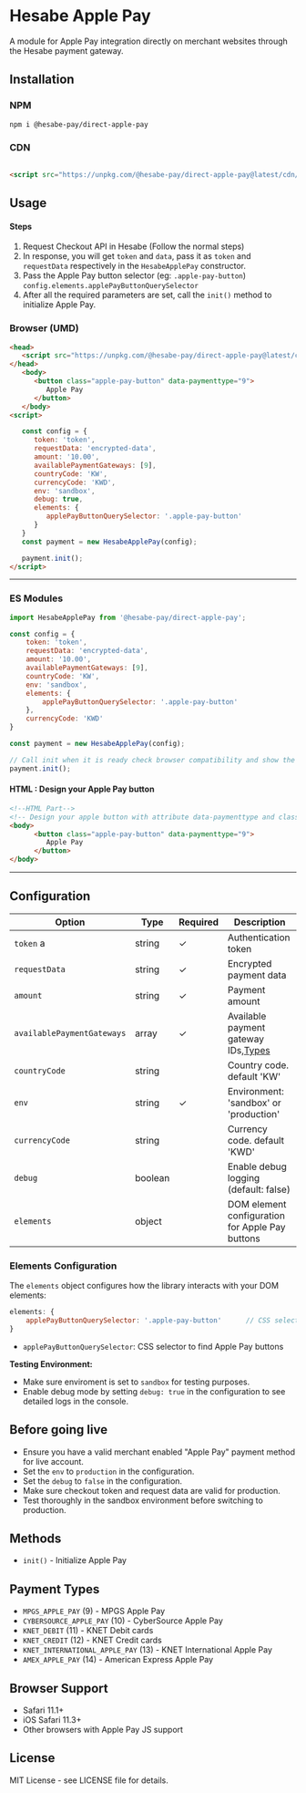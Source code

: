 # Hesabe Apple Pay

A module for Apple Pay integration directly on merchant websites through the Hesabe payment gateway.

## Installation

### NPM

```bash
npm i @hesabe-pay/direct-apple-pay
```

### CDN

```html

<script src="https://unpkg.com/@hesabe-pay/direct-apple-pay@latest/cdn/hesabe-apple-pay.min.js"></script>
```

## Usage

#### Steps

1. Request Checkout API in Hesabe (Follow the normal steps)
2. In response, you will get `token` and `data`, pass it as `token` and `requestData` respectively in the
   `HesabeApplePay` constructor.
3. Pass the Apple Pay button selector (eg: `.apple-pay-button`) `config.elements.applePayButtonQuerySelector`
4. After all the required parameters are set, call the `init()` method to initialize Apple Pay.




### Browser (UMD)

```html
<head>
   <script src="https://unpkg.com/@hesabe-pay/direct-apple-pay@latest/cdn/hesabe-apple-pay.min.js"></script>
</head>
   <body>
      <button class="apple-pay-button" data-paymenttype="9">
         Apple Pay
      </button>
   </body>
<script>

   const config = {
      token: 'token',
      requestData: 'encrypted-data',
      amount: '10.00',
      availablePaymentGateways: [9],
      countryCode: 'KW',
      currencyCode: 'KWD',
      env: 'sandbox',
      debug: true,
      elements: {
         applePayButtonQuerySelector: '.apple-pay-button'
      }
   }
   const payment = new HesabeApplePay(config);

   payment.init();
</script>
```
---

### ES Modules

```javascript
import HesabeApplePay from '@hesabe-pay/direct-apple-pay';

const config = {
    token: 'token',
    requestData: 'encrypted-data',
    amount: '10.00',
    availablePaymentGateways: [9],
    countryCode: 'KW',
    env: 'sandbox',
    elements: {
        applePayButtonQuerySelector: '.apple-pay-button'
    },
    currencyCode: 'KWD'
}

const payment = new HesabeApplePay(config);

// Call init when it is ready check browser compatibility and show the buttons 
payment.init();
```
#### HTML : Design your Apple Pay button
```html
<!--HTML Part-->
<!-- Design your apple button with attribute data-paymenttype and class -->
<body>
      <button class="apple-pay-button" data-paymenttype="9">
         Apple Pay
      </button>
</body>
```
---


## Configuration

| Option                       | Type    | Required | Description                                           |
|------------------------------|---------|----------|-------------------------------------------------------|
| `token`                    a | string  | ✓        | Authentication token                                  |
| `requestData`                | string  | ✓        | Encrypted payment data                                |
| `amount`                     | string  | ✓        | Payment amount                                        |
| `availablePaymentGateways`   | array   | ✓        | Available payment gateway IDs,[Types](#payment-types) |
| `countryCode`                | string  |          | Country code. default 'KW'                            |
| `env`                        | string  | ✓        | Environment: 'sandbox' or 'production'                |
| `currencyCode`               | string  |          | Currency code. default 'KWD'                          |
| `debug`                      | boolean |          | Enable debug logging (default: false)                 |
| `elements`                   | object  |          | DOM element configuration for Apple Pay buttons       |

### Elements Configuration

The `elements` object configures how the library interacts with your DOM elements:

```javascript
elements: {
    applePayButtonQuerySelector: '.apple-pay-button'      // CSS selector for buttons
}
```


- `applePayButtonQuerySelector`: CSS selector to find Apple Pay buttons

**Testing Environment:**
- Make sure enviroment is set to `sandbox` for testing purposes.
- Enable debug mode by setting `debug: true` in the configuration to see detailed logs in the console.

## Before going live
- Ensure you have a valid merchant enabled "Apple Pay" payment method for live account.
- Set the `env` to `production` in the configuration.
- Set the `debug` to `false` in the configuration.
- Make sure checkout token and request data are valid for production.
- Test thoroughly in the sandbox environment before switching to production.


## Methods

- `init()` - Initialize Apple Pay

## Payment Types

- `MPGS_APPLE_PAY` (9) - MPGS Apple Pay
- `CYBERSOURCE_APPLE_PAY` (10) - CyberSource Apple Pay
- `KNET_DEBIT` (11) - KNET Debit cards
- `KNET_CREDIT` (12) - KNET Credit cards
- `KNET_INTERNATIONAL_APPLE_PAY` (13) - KNET International Apple Pay
- `AMEX_APPLE_PAY` (14) - American Express Apple Pay

## Browser Support

- Safari 11.1+
- iOS Safari 11.3+
- Other browsers with Apple Pay JS support

## License

MIT License - see LICENSE file for details.